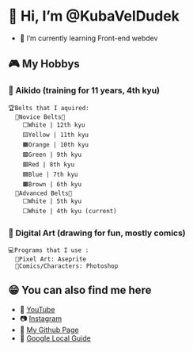 # 👋 Hi, I’m @KubaVelDudek
- 🌱 I’m currently learning Front-end webdev

## 🎮 My Hobbys
  ### 🥋 Aikido (training for 11 years, 4th kyu)
    🏆Belts that I aquired:
      🥋Novice Belts🥋
        ⬜White | 12th kyu
        🟨Yellow | 11th kyu
        🟧Orange | 10th kyu
        🟩Green | 9th kyu
        🟥Red | 8th kyu
        🟦Blue | 7th kyu
        🟫Brown | 6th kyu
      🥋Advanced Belts🥋
        ⬜White | 5th kyu
        ⬜White | 4th kyu (current)
  ### 🎨 Digital Art (drawing for fun, mostly comics)
    💻Programs that I use :
      🌆Pixel Art: Aseprite
      👾Comics/Characters: Photoshop

## 😁 You can also find me here
- 🧧 [YouTube](https://youtube.com/c/kubaveldudek)
- 📷 [Instagram](https://instagram.com/deska_dudka)
- 📜 [My Github Page](https://kubaveldudek.github.io)
- 🚗 [Google Local Guide](https://www.google.com/maps/contrib/100943047829494261938/photos/@52.7405903,17.8157298,7z/data=!3m1!4b1!4m3!8m2!3m1!1e1)

<!---
KubaVelDudek/KubaVelDudek is a ✨ special ✨ repository because its `README.md` (this file) appears on your GitHub profile.
You can click the Preview link to take a look at your changes.
--->
